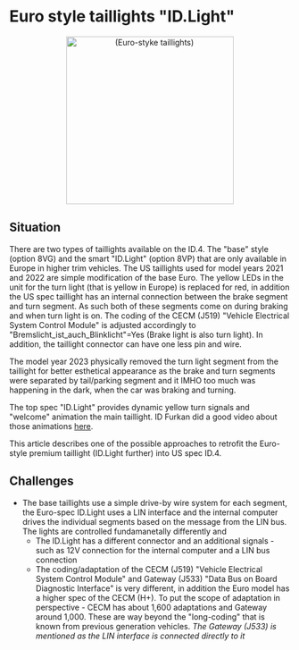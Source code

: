 # Euro style taillights "ID.Light"
<div align="center">
  <img src="https://user-images.githubusercontent.com/107234448/183325196-1d971dd4-d042-40c1-9f65-0b1fc437ba41.jpeg" alt="(Euro-styke taillights)" width="300px">
</div>

## Situation
There are two types of taillights available on the ID.4. The "base" style (option 8VG) and the smart "ID.Light" (option 8VP) that are only available in Europe in higher trim vehicles. The US taillights used for model years 2021 and 2022 are simple modification of the base Euro. The yellow LEDs in the unit for the turn light (that is yellow in Europe) is replaced for red, in addition the US spec taillight has an internal connection between the brake segment and turn segment. As such both of these segments come on during braking and when turn light is on. The coding of the CECM (J519) "Vehicle Electrical System Control Module" is adjusted accordingly to "Bremslicht_ist_auch_Blinklicht"=Yes (Brake light is also turn light). In addition, the taillight connector can have one less pin and wire.

The model year 2023 physically removed the turn light segment from the taillight for better esthetical appearance as the brake and turn segments were separated by tail/parking segment and it IMHO too much was happening in the dark, when the car was braking and turning.

The top spec "ID.Light" provides dynamic yellow turn signals and "welcome" animation the main taillight. ID Furkan did a good video about those animations [here]([url](https://www.youtube.com/watch?v=KCvncdPqyN0)).

This article describes one of the possible approaches to retrofit the Euro-style premium taillight (ID.Light further) into US spec ID.4.

## Challenges
- The base taillights use a simple drive-by wire system for each segment, the Euro-spec ID.Light uses a LIN interface and the internal computer drives the individual segments based on the message from the LIN bus. The lights are controlled fundamanetally differently and 
  - The ID.Light has a different connector and an additional signals - such as 12V connection for the internal computer and a LIN bus connection
  - The coding/adaptation of the CECM (J519) "Vehicle Electrical System Control Module" and Gateway (J533) "Data Bus on Board Diagnostic Interface" is very different, in addition the Euro model has a higher spec of the CECM (H+). To put the scope of adaptation in perspective - CECM has about 1,600 adaptations and Gateway around 1,000. These are way beyond the "long-coding" that is known from previous generation vehicles. *The Gateway (J533) is mentioned as the LIN interface is connected directly to it*


